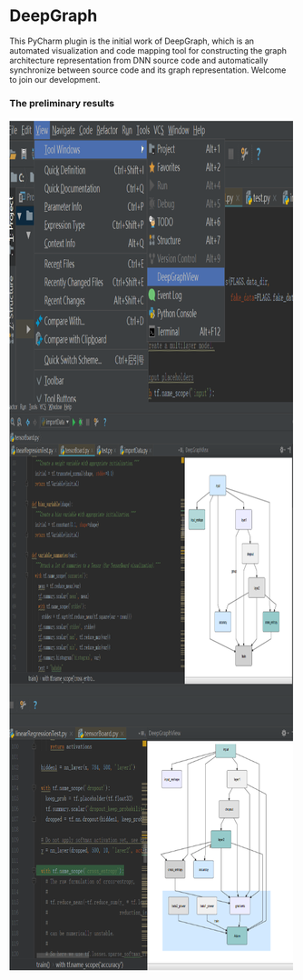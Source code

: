 # DeepGraph

This PyCharm plugin is the initial work of DeepGraph, which is an automated visualization and code mapping tool for constructing the graph architecture representation from DNN source code and automatically synchronize between source code and its graph representation. Welcome to join our development.

### The preliminary results

<img src="/img/ScreenShut1.PNG" width = "500" height = "500" align=center />
<img src="/img/ScreenShut2.PNG" width = "500" height = "500" align=center />
<img src="/img/ScreenShut3.PNG" width = "500" height = "500" align=center />
<!-- ![avatar](/img/ScreenShut1.PNG = 200x300 )
![avatar](/img/ScreenShut2.PNG = 200x300)
![avatar](/img/ScreenShut3.PNG = 200x300) -->


